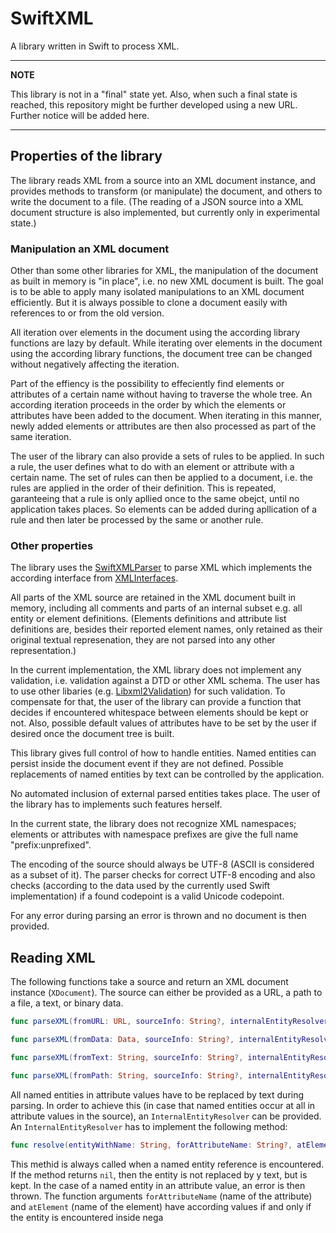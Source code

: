 # SwiftXML

A library written in Swift to process XML.

---
**NOTE**

This library is not in a "final" state yet. Also, when such a final state is reached, this repository might be further developed using a new URL. Further notice will be added here.

---

## Properties of the library

The library reads XML from a source into an XML document instance, and provides methods to transform (or manipulate) the document, and others to write the document to a file. (The reading of a JSON source into a XML document structure is also implemented, but currently only in experimental state.)

### Manipulation an XML document

Other than some other libraries for XML, the manipulation of the document as built in memory is "in place", i.e. no new XML document is built. The goal is to be able to apply many isolated manipulations to an XML document efficiently. But it is always possible to clone a document easily with references to or from the old version.

All iteration over elements in the document using the according library functions are lazy by default. While iterating over elements in the document using the according library functions, the document tree can be changed without negatively affecting the iteration.

Part of the effiency is the possibility to effeciently find elements or attributes of a certain name without having to traverse the whole tree. An according iteration proceeds in the order by which the elements or attributes have been added to the document. When iterating in this manner, newly added elements or attributes are then also processed as part of the same iteration.

The user of the library can also provide a sets of rules to be applied. In such a rule, the user defines what to do with an element or attribute with a certain name. The set of rules can then be applied to a document, i.e. the rules are applied in the order of their definition. This is repeated, garanteeing that a rule is only apllied once to the same obejct, until no application takes places. So elements can be added during apllication of a rule and then later be processed by the same or another rule.

### Other properties

The library uses the [SwiftXMLParser](https://github.com/stefanspringer1/SwiftXMLParser) to parse XML which implements the according interface from [XMLInterfaces](https://github.com/stefanspringer1/SwiftXMLInterfaces).

All parts of the XML source are retained in the XML document built in memory, including all comments and parts of an internal subset e.g. all entity or element definitions. (Elements definitions and attribute list definitions are, besides their reported element names, only retained as their original textual represenation, they are not parsed into any other representation.) 

In the current implementation, the XML library does not implement any validation, i.e. validation against a DTD or other XML schema. The user has to use other libaries (e.g. [Libxml2Validation](https://github.com/stefanspringer1/Libxml2Validation)) for such validation. To compensate for that, the user of the library can provide a function that decides if encountered whitespace between elements should be kept or not. Also, possible default values of attributes have to be set by the user if desired once the document tree is built.

This library gives full control of how to handle entities. Named entities can persist inside the document event if they are not defined. Possible replacements of named entities by text can be controlled by the application.

No automated inclusion of external parsed entities takes place. The user of the library has to implements such features herself.

In the current state, the library does not recognize XML namespaces; elements or attributes with namespace prefixes are give the full name "prefix:unprefixed".

The encoding of the source should always be UTF-8 (ASCII is considered as a subset of it). The parser checks for correct UTF-8 encoding and also checks (according to the data used by the currently used Swift implementation) if a found codepoint is a valid Unicode codepoint.

For any error during parsing an error is thrown and no document is then provided.

## Reading XML

The following functions take a source and return an XML document instance (`XDocument`). The source can either be provided as a URL, a path to a file, a text, or binary data.

```Swift
func parseXML(fromURL: URL, sourceInfo: String?, internalEntityResolver: InternalEntityResolver?, eventHandlers: [XEventHandler]?, textAllowed: (() -> Bool)?) throws -> XDocument
```

```Swift
func parseXML(fromData: Data, sourceInfo: String?, internalEntityResolver: InternalEntityResolver?, eventHandlers: [XEventHandler]?, textAllowed: (() -> Bool)?) throws -> XDocument
```

```Swift
func parseXML(fromText: String, sourceInfo: String?, internalEntityResolver: InternalEntityResolver?, eventHandlers: [XEventHandler]?, textAllowed: (() -> Bool)?) throws -> XDocument
```

```Swift
func parseXML(fromPath: String, sourceInfo: String?, internalEntityResolver: InternalEntityResolver?, eventHandlers: [XEventHandler]?, textAllowed: (() -> Bool)?) throws -> XDocument
```

All named entities in attribute values have to be replaced by text during parsing. In order to achieve this (in case that named entities occur at all in attribute values in the source), an `InternalEntityResolver` can be provided. An `InternalEntityResolver` has to implement the following method:

```Swift
func resolve(entityWithName: String, forAttributeName: String?, atElement: String?) -> String?
```

This methid is always called when a named entity reference is encountered. If the method returns `nil`, then the entity is not replaced by y text, but is kept. In the case of a named entity in an attribute value, an error is then thrown. The function arguments `forAttributeName` (name of the attribute) and `atElement` (name of the element) have according values if and only if the entity is encountered inside 
nega